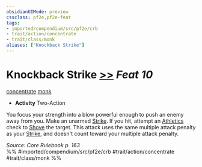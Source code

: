 ```yaml
---
obsidianUIMode: preview
cssclass: pf2e,pf2e-feat
tags:
- imported/compendium/src/pf2e/crb
- trait/action/concentrate
- trait/class/monk
aliases: ["Knockback Strike"]
---
```

# Knockback Strike  [>>](chapter-9-playing-the-game.md#Actions "Two-Action") *Feat 10*  
[concentrate](concentrate.md)  [monk](rules/traits/monk.md)  

- **Activity** Two-Action

You focus your strength into a blow powerful enough to push an enemy away from you. Make an unarmed [Strike](strike.md). If you hit, attempt an [Athletics](../skills.md#Athletics) check to [Shove](rules/actions/shove.md) the target. This attack uses the same multiple attack penalty as your [Strike](strike.md), and doesn't count toward your multiple attack penalty.

*Source: Core Rulebook p. 163*  
%% #imported/compendium/src/pf2e/crb #trait/action/concentrate #trait/class/monk %%